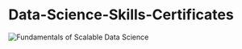 # Data-Science-Skills-Certificates
<!--START_SECTION:badges-->
![Fundamentals of Scalable Data Science](https://github.com/ultravioletrad/Data-Science-Skills-Certificates/assets/51322951/cf9fe273-a0c4-4f8d-bc14-17e8ecd9f1e8.png)
<!--END_SECTION:badges-->
